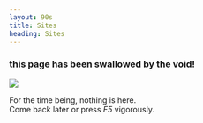 ```yaml
---
layout: 90s
title: Sites
heading: Sites
---
```


### this page has been swallowed by the void!

![](/assets/imgs/geocities/void.gif)

For the time being, nothing is here.<br/>
Come back later or press _F5_ vigorously.
